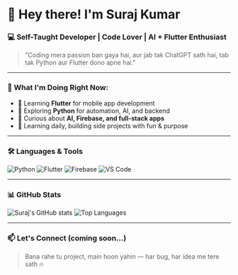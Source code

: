 # 👋 Hey there! I'm Suraj Kumar

### 💻 Self-Taught Developer | Code Lover | AI + Flutter Enthusiast

> "Coding mera passion ban gaya hai, aur jab tak ChatGPT sath hai, tab tak Python aur Flutter dono apne hai."

---

### 🚀 What I'm Doing Right Now:
- 🔧 Learning **Flutter** for mobile app development
- 🤖 Exploring **Python** for automation, AI, and backend
- 🧠 Curious about **AI, Firebase, and full-stack apps**
- 🌱 Learning daily, building side projects with fun & purpose

---

### 🛠️ Languages & Tools
![Python](https://img.shields.io/badge/-Python-05122A?style=flat&logo=python)
![Flutter](https://img.shields.io/badge/-Flutter-05122A?style=flat&logo=flutter)
![Firebase](https://img.shields.io/badge/-Firebase-05122A?style=flat&logo=firebase)
![VS Code](https://img.shields.io/badge/-VS%20Code-05122A?style=flat&logo=visual-studio-code)

---

### 📊 GitHub Stats
![Suraj's GitHub stats](https://github-readme-stats.vercel.app/api?username=suraj-spec&show_icons=true&theme=tokyonight)
![Top Languages](https://github-readme-stats.vercel.app/api/top-langs/?username=suraj-spec&layout=compact&theme=tokyonight)

---

### 📫 Let's Connect (coming soon...)
> Bana rahe tu project, main hoon yahin — har bug, har idea me tere sath 🔥
